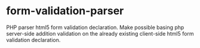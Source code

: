 form-validation-parser
======================

PHP parser html5 form validation declaration. Make possible basing php server-side addition validation on the already existing client-side html5 form validation declaration.
